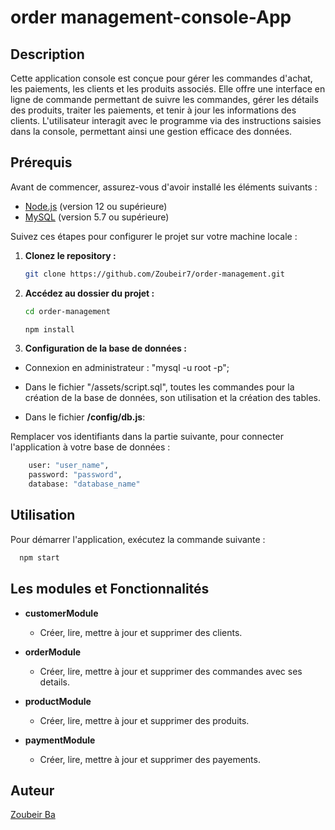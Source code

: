 # order management-console-App

## Description

Cette application console est conçue pour gérer les commandes d'achat, les paiements, les clients et les produits associés. Elle offre une interface en ligne de commande permettant de suivre les commandes, gérer les détails des produits, traiter les paiements, et tenir à jour les informations des clients. L'utilisateur interagit avec le programme via des instructions saisies dans la console, permettant ainsi une gestion efficace des données.

## Prérequis

Avant de commencer, assurez-vous d'avoir installé les éléments suivants :

- [Node.js](https://nodejs.org/) (version 12 ou supérieure)
- [MySQL](https://dev.mysql.com/downloads/mysql/) (version 5.7 ou supérieure)

Suivez ces étapes pour configurer le projet sur votre machine locale :

1. **Clonez le repository :**

   ```bash
   git clone https://github.com/Zoubeir7/order-management.git
   ```

2. **Accédez au dossier du projet :**

   ```bash
   cd order-management
   ```
   ```bash
   npm install
   ```

4. **Configuration de la base de données :**

- Connexion en administrateur : "mysql -u root -p";

- Dans le fichier "/assets/script.sql", toutes les commandes pour la création de la base de données, son utilisation et la création des tables.
- Dans le fichier **/config/db.js**:

Remplacer vos identifiants dans la partie suivante, pour connecter l'application à votre base de données :

```bash
    user: "user_name",
    password: "password",
    database: "database_name"
```

## Utilisation

Pour démarrer l'application, exécutez la commande suivante :

```bash
  npm start
```

## Les modules et Fonctionnalités

- **customerModule**

  - Créer, lire, mettre à jour et supprimer des clients.

- **orderModule**

  - Créer, lire, mettre à jour et supprimer des commandes avec ses details.

- **productModule**

  - Créer, lire, mettre à jour et supprimer des produits.

- **paymentModule**
  - Créer, lire, mettre à jour et supprimer des payements.

## Auteur

[Zoubeir Ba](https://github.com/Zoubeir7)
